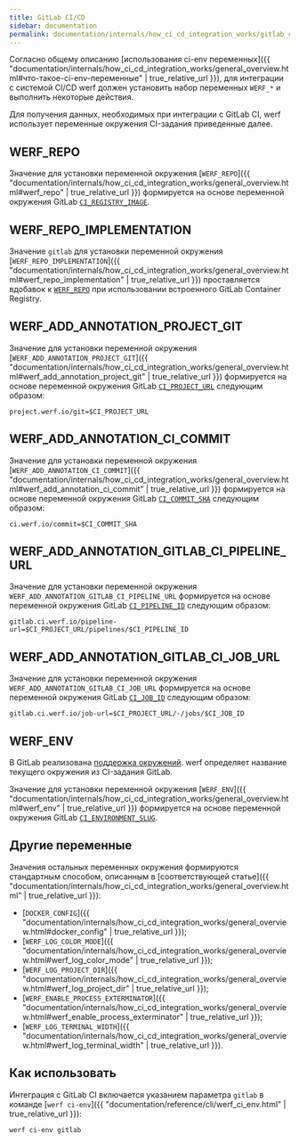 ```yaml
---
title: GitLab CI/CD
sidebar: documentation
permalink: documentation/internals/how_ci_cd_integration_works/gitlab_ci_cd.html
---
```


Согласно общему описанию [использования ci-env переменных]({{ "documentation/internals/how_ci_cd_integration_works/general_overview.html#что-такое-ci-env-переменные" | true_relative_url }}), для интеграции с системой CI/CD werf должен установить набор переменных `WERF_*` и выполнить некоторые действия.

Для получения данных, необходимых при интеграции с GitLab CI, werf использует переменные окружения CI-задания приведенные далее.

## WERF_REPO

Значение для установки переменной окружения [`WERF_REPO`]({{ "documentation/internals/how_ci_cd_integration_works/general_overview.html#werf_repo" | true_relative_url }}) формируется на основе переменной окружения GitLab [`CI_REGISTRY_IMAGE`](https://docs.gitlab.com/ee/ci/variables/).

## WERF_REPO_IMPLEMENTATION

Значение `gitlab` для установки переменной окружения [`WERF_REPO_IMPLEMENTATION`]({{ "documentation/internals/how_ci_cd_integration_works/general_overview.html#werf_repo_implementation" | true_relative_url }}) проставляется вдобавок к [`WERF_REPO`](#werf_repo) при использовании встроенного GitLab Container Registry.

## WERF_ADD_ANNOTATION_PROJECT_GIT

Значение для установки переменной окружения [`WERF_ADD_ANNOTATION_PROJECT_GIT`]({{ "documentation/internals/how_ci_cd_integration_works/general_overview.html#werf_add_annotation_project_git" | true_relative_url }}) формируется на основе переменной окружения GitLab [`CI_PROJECT_URL`](https://docs.gitlab.com/ee/ci/variables/) следующим образом:

```
project.werf.io/git=$CI_PROJECT_URL
```

## WERF_ADD_ANNOTATION_CI_COMMIT

Значение для установки переменной окружения [`WERF_ADD_ANNOTATION_CI_COMMIT`]({{ "documentation/internals/how_ci_cd_integration_works/general_overview.html#werf_add_annotation_ci_commit" | true_relative_url }}) формируется на основе переменной окружения GitLab [`CI_COMMIT_SHA`](https://docs.gitlab.com/ee/ci/variables/) следующим образом:

```
ci.werf.io/commit=$CI_COMMIT_SHA
```

## WERF_ADD_ANNOTATION_GITLAB_CI_PIPELINE_URL

Значение для установки переменной окружения `WERF_ADD_ANNOTATION_GITLAB_CI_PIPELINE_URL` формируется на основе переменной окружения GitLab [`CI_PIPELINE_ID`](https://docs.gitlab.com/ee/ci/variables/) следующим образом:

```
gitlab.ci.werf.io/pipeline-url=$CI_PROJECT_URL/pipelines/$CI_PIPELINE_ID
```

## WERF_ADD_ANNOTATION_GITLAB_CI_JOB_URL

Значение для установки переменной окружения `WERF_ADD_ANNOTATION_GITLAB_CI_JOB_URL` формируется на основе переменной окружения GitLab [`CI_JOB_ID`](https://docs.gitlab.com/ee/ci/variables/) следующим образом:

```
gitlab.ci.werf.io/job-url=$CI_PROJECT_URL/-/jobs/$CI_JOB_ID
```

## WERF_ENV

В GitLab реализована [поддержка окружений](https://docs.gitlab.com/ce/ci/environments.html). werf определяет название текущего окружения из CI-задания GitLab.

Значение для установки переменной окружения [`WERF_ENV`]({{ "documentation/internals/how_ci_cd_integration_works/general_overview.html#werf_env" | true_relative_url }}) формируется на основе переменной окружения GitLab [`CI_ENVIRONMENT_SLUG`](https://docs.gitlab.com/ee/ci/variables/).

## Другие переменные

Значения остальных переменных окружения формируются стандартным способом, описанным в [соответствующей статье]({{ "documentation/internals/how_ci_cd_integration_works/general_overview.html" | true_relative_url }}):
 * [`DOCKER_CONFIG`]({{ "documentation/internals/how_ci_cd_integration_works/general_overview.html#docker_config" | true_relative_url }});
 * [`WERF_LOG_COLOR_MODE`]({{ "documentation/internals/how_ci_cd_integration_works/general_overview.html#werf_log_color_mode" | true_relative_url }});
 * [`WERF_LOG_PROJECT_DIR`]({{ "documentation/internals/how_ci_cd_integration_works/general_overview.html#werf_log_project_dir" | true_relative_url }});
 * [`WERF_ENABLE_PROCESS_EXTERMINATOR`]({{ "documentation/internals/how_ci_cd_integration_works/general_overview.html#werf_enable_process_exterminator" | true_relative_url }});
 * [`WERF_LOG_TERMINAL_WIDTH`]({{ "documentation/internals/how_ci_cd_integration_works/general_overview.html#werf_log_terminal_width" | true_relative_url }}).

## Как использовать

Интеграция с GitLab CI включается указанием параметра `gitlab` в команде [`werf ci-env`]({{ "documentation/reference/cli/werf_ci_env.html" | true_relative_url }}):

```shell
werf ci-env gitlab
```

